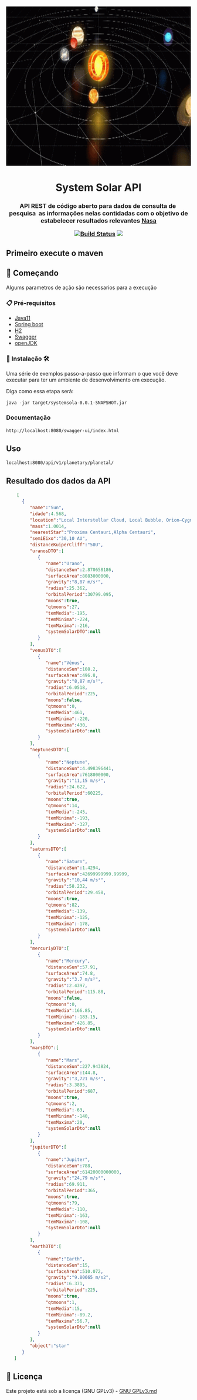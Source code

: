 <p align="center"><img src="logo/logo.gif" width = "833px" height="433px"></p>

<h1 align="center">System Solar API</h1>

<h3 align="center">
API REST de código aberto para dados de consulta de  pesquisa  as informações nelas contidadas com o objetivo de estabelecer resultados relevantes <a href="https://solarsystem.nasa.gov/" target="_blank">Nasa</a>
 <a href="https://www.iau2006.org/"usando como base organizacional um sistema de CRUD
<p align="center">
 
<a href="https://app.travis-ci.com/Mario23junior/solar-system-api.svg?branch=main" target="_blank"> [![Build Status](https://app.travis-ci.com/Mario23junior/solar-system-api.svg?branch=main)](https://app.travis-ci.com/Mario23junior/solar-system-api.svg?branch=main)
<a href="https://en.wikipedia.org/wiki/Representational_state_transfer"><img src="https://img.shields.io/badge/interface-REST-brightgreen.svg?longCache=true&style=flat-square" target="_blank"></a>
</p>
  
## Primeiro execute o maven 

## 🚀 Começando

Algums parametros de ação são necessarios para a execução
### 📋 Pré-requisitos
 
* [Java11](http://www.dropwizard.io/1.0.2/docs/)
* [Spring boot](https://spring.io/projects/spring-boot)
* [H2](https://www.h2database.com/html/main.html)
* [Swagger](https://swagger.io/)
* [openJDK](https://maven.apache.org/)
 
### 🔧 Instalação 🛠️ 

Uma série de exemplos passo-a-passo que informam o que você deve executar para ter um ambiente de desenvolvimento em execução.

Diga como essa etapa será:

```
java -jar target/systemsola-0.0.1-SNAPSHOT.jar

```
 
 ###  Documentação  
```
http://localhost:8080/swagger-ui/index.html
```


## Uso

```
localhost:8080/api/v1/planetary/planetal/
```

## Resultado dos dados da API

 ```json
     [
       {
          "name":"Sun",
          "idade":4.568,
          "location":"Local Interstellar Cloud, Local Bubble, Orion–Cygnus Arm, Milky Way",
          "mass":1.0014,
          "nearestStar":"Proxima Centauri,Alpha Centauri",
          "semiEixo":"30,10 AU",
          "distanceKuiperCliff":"50U",
          "uranosDTO":[
             {
                "name":"Urano",
                "distanceSun":2.870658186,
                "surfaceArea":8083000000,
                "gravity":"8,87 m/s²",
                "radius":25.362,
                "orbitalPeriod":30799.095,
                "moons":true,
                "qtmoons":27,
                "temMedia":-195,
                "temMinima":-224,
                "temMaxima":-216,
                "systemSolarDTO":null
             }
          ],
          "venusDTO":[
             {
                "name":"Vênus",
                "distanceSun":108.2,
                "surfaceArea":496.8,
                "gravity":"8,87 m/s²",
                "radius":6.0518,
                "orbitalPeriod":225,
                "moons":false,
                "qtmoons":0,
                "temMedia":461,
                "temMinima":-220,
                "temMaxima":430,
                "systemSolarDto":null
             }
          ],
          "neptunesDTO":[
             {
                "name":"Neptune",
                "distanceSun":4.498396441,
                "surfaceArea":7618000000,
                "gravity":"11,15 m/s²",
                "radius":24.622,
                "orbitalPeriod":60225,
                "moons":true,
                "qtmoons":14,
                "temMedia":-245,
                "temMinima":-193,
                "temMaxima":-327,
                "systemSolarDto":null
             }
          ],
          "saturnsDTO":[
             {
                "name":"Saturn",
                "distanceSun":1.4294,
                "surfaceArea":42699999999.99999,
                "gravity":"10,44 m/s²",
                "radius":58.232,
                "orbitalPeriod":29.458,
                "moons":true,
                "qtmoons":82,
                "temMedia":-139,
                "temMinima":-125,
                "temMaxima":-178,
                "systemSolarDto":null
             }
          ],
          "mercuriyDTO":[
             {
                "name":"Mercury",
                "distanceSun":57.91,
                "surfaceArea":74.8,
                "gravity":"3.7 m/s²",
                "radius":2.4397,
                "orbitalPeriod":115.88,
                "moons":false,
                "qtmoons":0,
                "temMedia":166.85,
                "temMinima":-183.15,
                "temMaxima":426.85,
                "systemSolarDto":null
             }
          ],
          "marsDTO":[
             {
                "name":"Mars",
                "distanceSun":227.943824,
                "surfaceArea":144.8,
                "gravity":"3,721 m/s²",
                "radius":3.3895,
                "orbitalPeriod":687,
                "moons":true,
                "qtmoons":2,
                "temMedia":-63,
                "temMinima":-140,
                "temMaxima":20,
                "systemSolarDto":null
             }
          ],
          "jupiterDTO":[
             {
                "name":"Jupiter",
                "distanceSun":788,
                "surfaceArea":61420000000000,
                "gravity":"24,79 m/s²",
                "radius":69.911,
                "orbitalPeriod":365,
                "moons":true,
                "qtmoons":79,
                "temMedia":-110,
                "temMinima":-163,
                "temMaxima":-108,
                "systemSolarDto":null
             }
          ],
          "earthDTO":[
             {
                "name":"Earth",
                "distanceSun":15,
                "surfaceArea":510.072,
                "gravity":"9.80665 m/s2",
                "radius":6.371,
                "orbitalPeriod":225,
                "moons":true,
                "qtmoons":1,
                "temMedia":15,
                "temMinima":-89.2,
                "temMaxima":56.7,
                "systemSolarDto":null
             }
          ],
          "object":"star"
       }
    ]
 
```
 
## 📄 Licença
 
Este projeto está sob a licença (GNU GPLv3) - [GNU GPLv3.md](https://www.gnu.org/licenses/gpl-3.0.pt-br.html)
